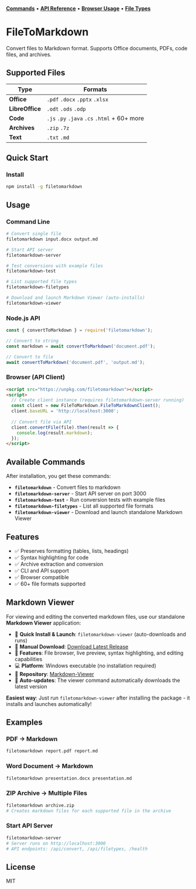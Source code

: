 **[Commands](docs/COMMANDS.md)** • **[API Reference](docs/API.md)** • **[Browser Usage](docs/BROWSER.md)** • **[File Types](docs/CONVERTERS.md)**
# FileToMarkdown

Convert files to Markdown format. Supports Office documents, PDFs, code files, and archives.

## Supported Files

| Type | Formats |
|------|---------|
| **Office** | `.pdf` `.docx` `.pptx` `.xlsx` |
| **LibreOffice** | `.odt` `.ods` `.odp` |
| **Code** | `.js` `.py` `.java` `.cs` `.html` + 60+ more |
| **Archives** | `.zip` `.7z` |
| **Text** | `.txt` `.md` |

## Quick Start

### Install
```bash
npm install -g filetomarkdown
```

## Usage

### Command Line
```bash
# Convert single file
filetomarkdown input.docx output.md

# Start API server
filetomarkdown-server

# Test conversions with example files
filetomarkdown-test

# List supported file types
filetomarkdown-filetypes

# Download and launch Markdown Viewer (auto-installs)
filetomarkdown-viewer
```


### Node.js API
```javascript
const { convertToMarkdown } = require('filetomarkdown');

// Convert to string
const markdown = await convertToMarkdown('document.pdf');

// Convert to file
await convertToMarkdown('document.pdf', 'output.md');
```

### Browser (API Client)
```html
<script src="https://unpkg.com/filetomarkdown"></script>
<script>
  // Create client instance (requires filetomarkdown-server running)
  const client = new FileToMarkdown.FileToMarkdownClient();
  client.baseURL = 'http://localhost:3000';
  
  // Convert file via API
  client.convertFile(file).then(result => {
    console.log(result.markdown);
  });
</script>
```

## Available Commands

After installation, you get these commands:

- **`filetomarkdown`** - Convert files to markdown
- **`filetomarkdown-server`** - Start API server on port 3000  
- **`filetomarkdown-test`** - Run conversion tests with example files
- **`filetomarkdown-filetypes`** - List all supported file formats
- **`filetomarkdown-viewer`** - Download and launch standalone Markdown Viewer

## Features

- ✅ Preserves formatting (tables, lists, headings)
- ✅ Syntax highlighting for code
- ✅ Archive extraction and conversion
- ✅ CLI and API support
- ✅ Browser compatible
- ✅ 60+ file formats supported

## Markdown Viewer

For viewing and editing the converted markdown files, use our standalone **Markdown Viewer** application:

- 🚀 **Quick Install & Launch**: `filetomarkdown-viewer` (auto-downloads and runs)
- 📱 **Manual Download**: [Download Latest Release](https://github.com/jojomondag/Markdown-Viewer/releases/latest)
- 🎯 **Features**: File browser, live preview, syntax highlighting, and editing capabilities
- 💻 **Platform**: Windows executable (no installation required)
- 🔗 **Repository**: [Markdown-Viewer](https://github.com/jojomondag/Markdown-Viewer)
- 🔄 **Auto-updates**: The viewer command automatically downloads the latest version

**Easiest way**: Just run `filetomarkdown-viewer` after installing the package - it installs and launches automatically!

## Examples

### PDF → Markdown
```bash
filetomarkdown report.pdf report.md
```

### Word Document → Markdown
```bash
filetomarkdown presentation.docx presentation.md
```

### ZIP Archive → Multiple Files
```bash
filetomarkdown archive.zip
# Creates markdown files for each supported file in the archive
```

### Start API Server
```bash
filetomarkdown-server
# Server runs on http://localhost:3000
# API endpoints: /api/convert, /api/filetypes, /health
```

## License

MIT